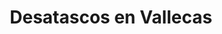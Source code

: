 ---
id: 'service-18'
title: 'Desatascos en Vallecas'

titleMeta: "Poceros en Vallecas - Desatascos 24 Horas | Pociten "
canonical: https://www.desatascos-madrid.com/desatascos/vallecas
lugar: 'Vallecas'
mediumImage: 'desatascosvallecas-md.webp'
largeImage: 'desatascosvallecas-md.webp'
detailBreadcrumbSubTitle: 'Single Service'
metaContent: "Servicios de desatascos en Vallecas y toda la región de Madrid. Nuestros Poceros profesionales están listos para atender todas tus necesidades.☎️ 647 376 782"
detailBreadcrumbDesc: 'Empresa de poceros en Vallecas. Desatacascos al mejor precio'
title2: 'Desatascos en Vallecas'


#PARRAFO color negro de fondo y letras en verde
detailSubTitle: 'Soluciones de Pocería y Desatascos en Vallecas. Ofrecemos lo precios más económicos'

#PARRAFO slider
parrafo: "Soluciones rápidas y eficientes para todos tus problemas de desatascos en Vallecas y toda la región de Madrid. ¡Confía en Desatascos Pociten"

#PARRAFO Primera pregunta



descripcion: "Con años de experiencia en el sector, nos hemos establecido como líderes en el mercado de desatascos en Vallecas y en toda la región de Madrid. Nuestro compromiso con la calidad y la satisfacción del cliente nos ha permitido crecer y expandir nuestros servicios a todos los municipios de Madrid.En Desatascos Pociten, entendemos que los problemas de desatascos pueden ser estresantes y disruptivos. Por eso, nos esforzamos por ofrecer un servicio rápido, eficiente y asequible para minimizar las molestias y garantizar que tu hogar o negocio vuelva a funcionar con normalidad lo antes posible."
detailDesc: ""


#PARRAFO Segunda pregunta
pregunta2: ¿Por qué elegir Desatascos Pociten para tus desatascos en Vallecas?
descripcion1: "En Desatascos Pociten, nos enorgullece ofrecer un servicio de alta calidad a nuestros clientes. Nuestro equipo de profesionales está altamente capacitado y tiene años de experiencia en el campo. Además, utilizamos las últimas tecnologías y equipos para asegurar que tu problema se resuelva de la manera más eficiente posible.
       
        "
descripcion2: " Nuestro equipo de profesionales está compuesto por expertos en desatascos con años de experiencia en el campo. Están altamente capacitados y equipados con las últimas tecnologías y equipos para asegurar que tu problema se resuelva de la manera más eficiente posible. Ya sea que necesites una reparación de urgencia o un trabajo de pocería, puedes confiar en nuestro equipo para proporcionar un servicio de alta calidad."

#PARRAFO Tercera pregunta

pregunta3: 
descripcion3: Además de nuestro equipo de profesionales, también nos enorgullece ofrecer un servicio al cliente excepcional. Nos esforzamos por superar las expectativas de nuestros clientes en cada interacción, desde el primer contacto hasta la finalización del servicio. Nuestro objetivo es hacer que tu experiencia con nosotros sea lo más fácil y agradable posible.

#Set inner Html con contenido variable

contenidoDescripcion: "
  <section>
        <h2>Nuestros servicios</h2>
        <p>En Desatascos Pociten, ofrecemos una amplia gama de servicios de desatascos para satisfacer todas tus necesidades. Ya sea que necesites una reparación de urgencia, un trabajo de pocería o cualquier otro servicio de desatascos, nuestro equipo de profesionales está listo para ayudarte.</p>
        <h3>Reparaciones de urgencia</h3>
        <p>Entendemos que los problemas de desatascos pueden ocurrir en cualquier momento y pueden ser muy disruptivos. Por eso, ofrecemos servicios de reparación de urgencia para resolver tu problema lo más rápido posible. Nuestro equipo de profesionales está disponible 24/7 para atender tus necesidades.</p>
        <h3>Trabajos de pocería</h3>
        <p>Además de nuestras reparaciones de urgencia, también ofrecemos trabajos de pocería. Nuestro equipo de profesionales tiene años de experiencia en el campo y está equipado con las últimas tecnologías y equipos para asegurar que tu problema se resuelva de la manera más eficiente posible.</p>
        <h3>Otros servicios de desatascos</h3>
        <p>Además de nuestras reparaciones de urgencia y trabajos de pocería, también ofrecemos una amplia gama de otros servicios de desatascos. Ya sea que necesites una limpieza de tuberías, una inspección de alcantarillado o cualquier otro servicio de desatascos, puedes confiar en nuestro equipo para proporcionar un servicio de alta calidad.</p>
    </section>
"

#PARRAFO Cuarta pregunta

descripcion4: ""

#PARRAFO Quinta pregunta


#FAqs de la pagina

accordionData:
 [
    {
      question: '¿En qué áreas ofrece Desatascos Pociten servicios de desatascos?',
      answer:
        'Ofrecemos servicios de desatascos en Vallecas y en todos los municipios de Madrid.',
    },
    {
      question: '¿Qué tipo de servicios de desatascos ofrece Desatascos Pociten?',
      answer:
        'Ofrecemos todo tipo de servicios de desatascos, desde reparaciones de urgencia hasta trabajos de pocería.
',
    },
    {
      question: '¿Cuánto tiempo tarda un servicio de desatascos y pocería?',
      answer:
        'El tiempo que tarda un servicio de desatascos y pocería depende de la gravedad del problema.
',
    },
     
  
  ]

#OPCIONES LI

option1: '✅ Pisos y viviendas en general con problemas de atascos en bañeras, fregaderos o inodoros.'
option2: '✅ Chalets individuales, adosados o pareados de clientes particulares en general con problemas de atascos en arquetas de hojas o tierra. '
option3: '✅ Colegios con atascos en general de aseos y arquetas de patios.'
option4: '✅ Urbanizaciones con atascos, arquetas deterioradas, problemas de tuberías o bajantes.'
option5: '✅ Restaurantes con problemas de atascos en cocina, fregaderos o en los aseos de los clientes.'
option6: '✅ Instalaciones deportivas con problemas en los desagües de las piscina o vaciado de arquetas en los vestuarios.'
option7: '✅ Hoteles para el mantenimiento de sus instalaciones, queriendo dar siempre el mejor servicio a sus huéspedes.'
option 8: '✅ Multinacionales para incidencias o mantenimiento de las instalaciones distribuidas en sus oficinas.'
option 9: '✅ Naves industriales, que generan residuos que sin remedio se acumulan en sus arquetas produciendo atrancos.'


#PARRAFO TEXTO FONDO NEGRO LETRAS VERDES ANTES DE BOTON

parrafo1: '<h2>24 HORAS A TU SERVICIO</h2>'

isFeatured: true
---